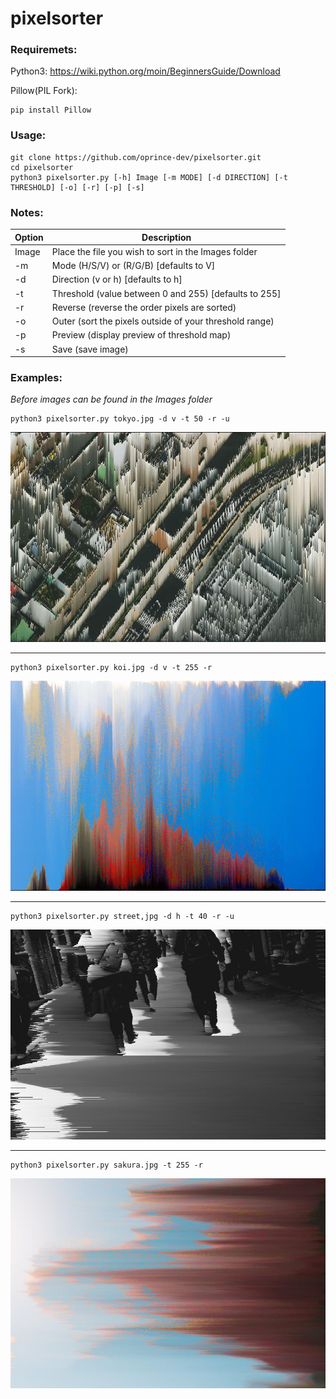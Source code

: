 # pixelsorter

### Requiremets:
Python3:
<https://wiki.python.org/moin/BeginnersGuide/Download>

Pillow(PIL Fork):
```
pip install Pillow
```
### Usage:
```
git clone https://github.com/oprince-dev/pixelsorter.git
cd pixelsorter
python3 pixelsorter.py [-h] Image [-m MODE] [-d DIRECTION] [-t THRESHOLD] [-o] [-r] [-p] [-s]
```
### Notes:
|Option  |Description|
|--------|------------------------------|
|Image   |Place the file you wish to sort in the Images folder|
|-m      |Mode (H/S/V) or (R/G/B) [defaults to V]|
|-d      |Direction (v or h) [defaults to h]|
|-t      |Threshold (value between 0 and 255) [defaults to 255]|
|-r      |Reverse (reverse the order pixels are sorted)|
|-o      |Outer (sort the pixels outside of your threshold range)|
|-p      |Preview (display preview of threshold map)|
|-s      |Save (save image)|

### Examples:
*Before images can be found in the Images folder*
```
python3 pixelsorter.py tokyo.jpg -d v -t 50 -r -u
```
![tokyo_Pv50ru.jpg](https://github.com/oprince-dev/pixelsorter/blob/master/images/tokyo_Pv50ru.jpg)
___

```
python3 pixelsorter.py koi.jpg -d v -t 255 -r
```
![koi_Pv255r.jpg](https://github.com/oprince-dev/pixelsorter/blob/master/images/koi_Pv255r.jpg)
___

```
python3 pixelsorter.py street,jpg -d h -t 40 -r -u
```
![street_Ph40ru.jpg](https://github.com/oprince-dev/pixelsorter/blob/master/images/street_Ph40ru.jpg)
___

```
python3 pixelsorter.py sakura.jpg -t 255 -r
```
![tokyo_Pv50ru.jpg](https://github.com/oprince-dev/pixelsorter/blob/master/images/sakura_Ph255r.jpg)
